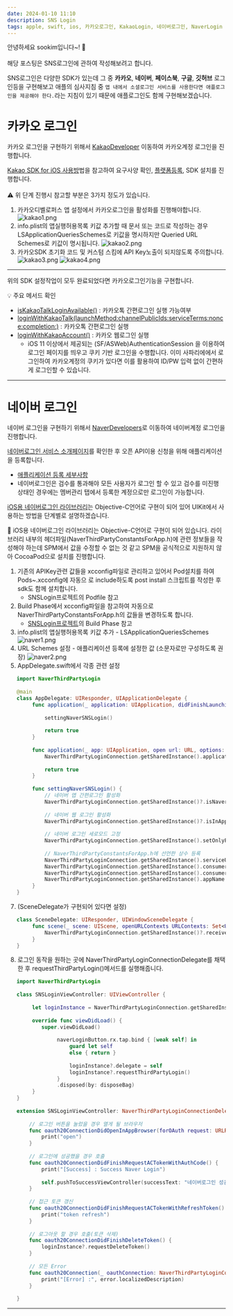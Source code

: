 ```yaml
---
date: 2024-01-10 11:10
description: SNS Login
tags: apple, swift, ios, 카카오로그인, KakaoLogin, 네이버로그인, NaverLogin
---
```




안녕하세요 sookim입니다~! 👋
<br></br>
해당 포스팅은 SNS로그인에 관하여 작성해보려고 합니다.

SNS로그인은 다양한 SDK가 있는데 그 중 **카카오**, **네이버**, **페이스북**, **구글**, **깃허브** 로그인등을 구현해보고 애플의 심사지침 중 `앱 내에서 소셜로그인 서비스를 사용한다면 애플로그인을 제공해야 한다.`라는 지침이 있기 때문에 애플로그인도 함께 구현해보겠습니다.

# 카카오 로그인

카카오 로그인을 구현하기 위해서 [KakaoDeveloper](https://developers.kakao.com/) 이동하여 카카오계정 로그인을 진행합니다.

[Kakao SDK for iOS 사용방](https://developers.kakao.com/docs/latest/ko/ios/getting-started)법을 참고하여 요구사양 확인, [플랫폼등록](https://developers.kakao.com/docs/latest/ko/getting-started/app#platform), SDK 설치를 진행합니다.
<br></br>
⚠️ 위 단계 진행시 참고할 부분은 3가지 정도가 있습니다.

1. 카카오디벨로퍼스 앱 설정에서 카카오로그인을 활성화를 진행해야합니다.
   ![kakao1.png](../../Resources/images/DocsImages/kakao1.png)
2. info.plist의 앱실행허용목록 키값 추가할 때 문서 또는 코드로 작성하는 경우 LSApplicationQueriesSchemes로 키값을 명시하지만 Queried URL Schemes로 키값이 명시됩니다.
   ![kakao2.png](../../Resources/images/DocsImages/kakao2.png)
3. 카카오SDK 초기화 코드 및 커스텀 스킴에 API Key노출이 되지않도록 주의합니다.
   ![kakao3.png](../../Resources/images/DocsImages/kakao3.png)
   ![kakao4.png](../../Resources/images/DocsImages/kakao4.png)

---

위의 SDK 설정작업이 모두 완료되었다면 카카오로그인기능을 구현합니다.

💡 주요 메서드 확인

- [isKakaoTalkLoginAvailable()](<https://developers.kakao.com/sdk/reference/ios/release/KakaoSDKUser/documentation/kakaosdkuser/userapi/iskakaotalkloginavailable()/>) : 카카오톡 간편로그인 실행 가능여부
- [loginWithKakaoTalk(launchMethod:channelPublicIds:serviceTerms:nonce:completion:)](<https://developers.kakao.com/sdk/reference/ios/release/KakaoSDKUser/documentation/kakaosdkuser/userapi/loginwithkakaotalk(launchmethod:channelpublicids:serviceterms:nonce:completion:)/>) : 카카오톡 간편로그인 실행
- [loginWithKakaoAccount()](<https://developers.kakao.com/sdk/reference/ios/release/KakaoSDKUser/documentation/kakaosdkuser/userapi/loginwithkakaoaccount(prompts:loginhint:nonce:completion:)>)
   : 카카오 웹로그인 실행
  - iOS 11 이상에서 제공되는 (SF/ASWeb)AuthenticationSession 을 이용하여 로그인 페이지를 띄우고 쿠키 기반 로그인을 수행합니다. 이미 사파리에에서 로그인하여 카카오계정의 쿠키가 있다면 이를 활용하여 ID/PW 입력 없이 간편하게 로그인할 수 있습니다.

---


# 네이버 로그인

네이버 로그인을 구현하기 위해서 [NaverDevelopers](https://developers.naver.com/main/)로 이동하여 네이버계정 로그인을 진행합니다.

[네이버로그인 서비스 소개페이지](https://developers.naver.com/products/login/api/api.md)를 확인한 후 오픈 API이용 신청을 위해 애플리케이션을 등록합니다.

- [애플리케이션 등록 세부사항](https://developers.naver.com/docs/common/openapiguide/appregister.md#%EC%95%A0%ED%94%8C%EB%A6%AC%EC%BC%80%EC%9D%B4%EC%85%98-%EB%93%B1%EB%A1%9D)
- 네이버로그인은 검수를 통과해야 모든 사용자가 로그인 할 수 있고 검수를 미진행 상태인 경우에는 멤버관리 탭에서 등록한 계정으로만 로그인이 가능합니다.

[iOS용 네이버로그인 라이브러리](https://developers.naver.com/docs/login/ios/ios.md)는 Objective-C언어로 구현이 되어 있어 UIKit에서 사용하는 방법을 단계별로 설명하겠습니다.

🚨 iOS용 네이버로그인 라이브러리는 Objective-C언어로 구현이 되어 있습니다. 라이브러리 내부의 헤더파일(NaverThirdPartyConstantsForApp.h)에 관련 정보들을 작성해야 하는데 SPM에서 값을 수정할 수 없는 것 같고 SPM을 공식적으로 지원하지 않아 CocoaPod으로 설치를 진행합니다.

1. 기존의 APIKey관련 값들을 xcconfig파일로 관리하고 있어서 Pod설치를 하여 Pods~.xcconfig에 자동으 로 include하도록 post install 스크립트를 작성한 후 sdk도 함께 설치합니다.
   - SNSLogin프로젝트의 Podfile 참고
2. Build Phase에서 xcconfig파일을 참고하여 자동으로 NaverThirdPartyConstantsForApp.h의 값들을 변경하도록 합니다.
   - [SNSLogin프로젝트](https://github.com/sookim-1/iOS_ThirdParty_Projects)의 Build Phase 참고
3. info.plist의 앱실행허용목록 키값 추가 - LSApplicationQueriesSchemes
   ![naver1.png](../../Resources/images/DocsImages/naver1.png)
4. URL Schemes 설정 - 애플리케이션 등록에 설정한 값 (소문자로만 구성하도록 권장)
   ![naver2.png](../../Resources/images/DocsImages/naver2.png)
5. AppDelegate.swift에서 각종 관련 설정

```swift
   import NaverThirdPartyLogin
   
   @main
   class AppDelegate: UIResponder, UIApplicationDelegate {
        func application(_ application: UIApplication, didFinishLaunchingWithOptions launchOptions: [UIApplication.LaunchOptionsKey: Any]?) -> Bool {
                
            settingNaverSNSLogin()
            
            return true
        }
        
        func application(_ app: UIApplication, open url: URL, options: [UIApplication.OpenURLOptionsKey : Any] = [:]) -> Bool {
            NaverThirdPartyLoginConnection.getSharedInstance().application(app, open: url, options: options)
            
            return true
        }
        
        func settingNaverSNSLogin() {
            // 네이버 앱 간편로그인 활성화
            NaverThirdPartyLoginConnection.getSharedInstance()?.isNaverAppOauthEnable = true
            
            // 네이버 웹 로그인 활성화
            NaverThirdPartyLoginConnection.getSharedInstance()?.isInAppOauthEnable = true
            
            // 네이버 로그인 세로모드 고정
            NaverThirdPartyLoginConnection.getSharedInstance().setOnlyPortraitSupportInIphone(true)
            
            // NaverThirdPartyConstantsForApp.h에 선언한 상수 등록
            NaverThirdPartyLoginConnection.getSharedInstance().serviceUrlScheme = SNSConfigurations.getValueFor(.naverAppURLScheme)
            NaverThirdPartyLoginConnection.getSharedInstance().consumerKey = SNSConfigurations.getValueFor(.naverConsumerKey)
            NaverThirdPartyLoginConnection.getSharedInstance().consumerSecret = SNSConfigurations.getValueFor(.naverConsumerSecret)
            NaverThirdPartyLoginConnection.getSharedInstance().appName = SNSConfigurations.getValueFor(.naverAppName)
        }
   }
```

7. (SceneDelegate가 구현되어 있다면 설정)

```swift
   class SceneDelegate: UIResponder, UIWindowSceneDelegate {
        func scene(_ scene: UIScene, openURLContexts URLContexts: Set<UIOpenURLContext>) {
            NaverThirdPartyLoginConnection.getSharedInstance()?.receiveAccessToken(URLContexts.first?.url)
        }
   }
```

8. 로그인 동작을 원하는 곳에 NaverThirdPartyLoginConnectionDelegate를 채택한 후 requestThirdPartyLogin()메서드를 실행해줍니다.

```swift
   import NaverThirdPartyLogin
   
   class SNSLoginViewController: UIViewController {
   
        let loginInstance = NaverThirdPartyLoginConnection.getSharedInstance()
   
        override func viewDidLoad() {
           super.viewDidLoad()
   
                naverLoginButton.rx.tap.bind { [weak self] in
                    guard let self
                    else { return }
                    
                    loginInstance?.delegate = self
                    loginInstance?.requestThirdPartyLogin()
                }
                .disposed(by: disposeBag)
        }
   }
   
   extension SNSLoginViewController: NaverThirdPartyLoginConnectionDelegate {
       
       // 로그인 버튼을 눌렀을 경우 열게 될 브라우저
       func oauth20ConnectionDidOpenInAppBrowser(forOAuth request: URLRequest!) {
           print("open")
       }
       
       // 로그인에 성공했을 경우 호출
       func oauth20ConnectionDidFinishRequestACTokenWithAuthCode() {
           print("[Success] : Success Naver Login")
           
           self.pushToSuccessViewController(successText: "네이버로그인 성공")
       }
       
       // 접근 토큰 갱신
       func oauth20ConnectionDidFinishRequestACTokenWithRefreshToken() {
           print("token refresh")
       }
       
       // 로그아웃 할 경우 호출(토큰 삭제)
       func oauth20ConnectionDidFinishDeleteToken() {
           loginInstance?.requestDeleteToken()
       }
       
       // 모든 Error
       func oauth20Connection(_ oauthConnection: NaverThirdPartyLoginConnection!, didFailWithError error: Error!) {
           print("[Error] :", error.localizedDescription)
       }
       
   }
```

---


